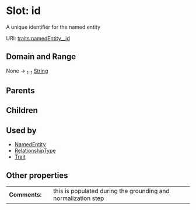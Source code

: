 
# Slot: id


A unique identifier for the named entity

URI: [traits:namedEntity__id](http://w3id.org/ontogpt/traits/namedEntity__id)


## Domain and Range

None &#8594;  <sub>1..1</sub> [String](types/String.md)

## Parents


## Children


## Used by

 * [NamedEntity](NamedEntity.md)
 * [RelationshipType](RelationshipType.md)
 * [Trait](Trait.md)

## Other properties

|  |  |  |
| --- | --- | --- |
| **Comments:** | | this is populated during the grounding and normalization step |


